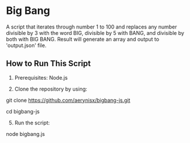 # Big Bang

A script that iterates through number 1 to 100 and replaces any number divisible by 3 with the word BIG, divisible by 5 with BANG, and divisible by both with BIG BANG. Result will generate an array and output to 'output.json' file.

## How to Run This Script

1. Prerequisites: Node.js
   
3. Clone the repository by using:

git clone https://github.com/aerynisx/bigbang-js.git

cd bigbang-js

5. Run the script:

node bigbang.js
